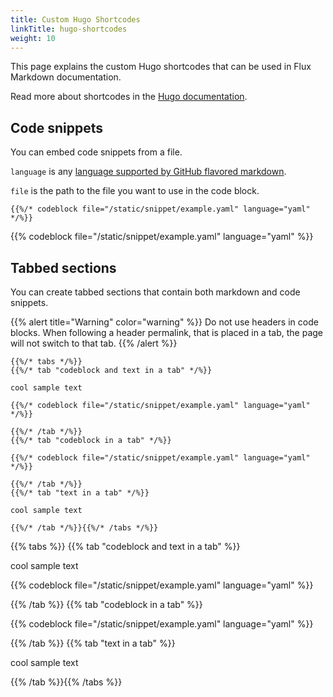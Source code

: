 ```yaml
---
title: Custom Hugo Shortcodes
linkTitle: hugo-shortcodes
weight: 10
---
```


This page explains the custom Hugo shortcodes that can be used in Flux Markdown documentation.

Read more about shortcodes in the [Hugo documentation](https://gohugo.io/content-management/shortcodes).

## Code snippets

You can embed code snippets from a file.

``language`` is any [language supported by GitHub flavored markdown](https://github.com/github/linguist/blob/master/lib/linguist/languages.yml).

``file`` is the path to the file you want to use in the code block.

```go-html-template
{{%/* codeblock file="/static/snippet/example.yaml" language="yaml" */%}}
```

{{% codeblock file="/static/snippet/example.yaml" language="yaml" %}}

## Tabbed sections

You can create tabbed sections that contain both markdown and code snippets.

{{% alert title="Warning" color="warning" %}}
Do not use headers in code blocks. When following a header permalink, that is placed in a tab, the page will not switch to that tab.
{{% /alert %}}

```go-html-template
{{%/* tabs */%}}
{{%/* tab "codeblock and text in a tab" */%}}

cool sample text

{{%/* codeblock file="/static/snippet/example.yaml" language="yaml" */%}}

{{%/* /tab */%}}
{{%/* tab "codeblock in a tab" */%}}

{{%/* codeblock file="/static/snippet/example.yaml" language="yaml" */%}}

{{%/* /tab */%}}
{{%/* tab "text in a tab" */%}}

cool sample text

{{%/* /tab */%}}{{%/* /tabs */%}}

```

{{% tabs %}}
{{% tab "codeblock and text in a tab" %}}

cool sample text

{{% codeblock file="/static/snippet/example.yaml" language="yaml" %}}

{{% /tab %}}
{{% tab "codeblock in a tab" %}}

{{% codeblock file="/static/snippet/example.yaml" language="yaml" %}}

{{% /tab %}}
{{% tab "text in a tab" %}}

cool sample text

{{% /tab %}}{{% /tabs %}}
